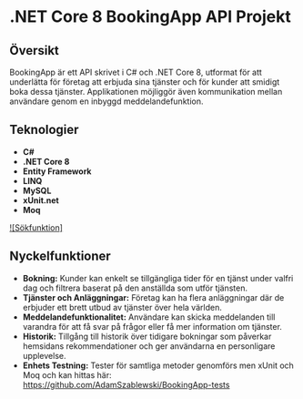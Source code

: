 # .NET Core 8 BookingApp API Projekt

## Översikt
BookingApp är ett API skrivet i C# och .NET Core 8, utformat för att underlätta för företag att erbjuda sina tjänster och för kunder att smidigt boka dessa tjänster. Applikationen möjliggör även kommunikation mellan användare genom en inbyggd meddelandefunktion.

## Teknologier
- **C#**
- **.NET Core 8**
- **Entity Framework**
- **LINQ**
- **MySQL**
- **xUnit.net**
- **Moq**


[![Sökfunktion]](https://youtu.be/DwFj8CUOouo)



## Nyckelfunktioner
- **Bokning:** Kunder kan enkelt se tillgängliga tider för en tjänst under valfri dag och filtrera baserat på den anställda som utför tjänsten.
- **Tjänster och Anläggningar:** Företag kan ha flera anläggningar där de erbjuder ett brett utbud av tjänster över hela världen.
- **Meddelandefunktionalitet:** Användare kan skicka meddelanden till varandra för att få svar på frågor eller få mer information om tjänster.
- **Historik:** Tillgång till historik över tidigare bokningar som påverkar hemsidans rekommendationer och ger användarna en personligare upplevelse.
- **Enhets Testning:** Tester för samtliga metoder genomförs men xUnit och Moq och kan hittas här: https://github.com/AdamSzablewski/BookingApp-tests
